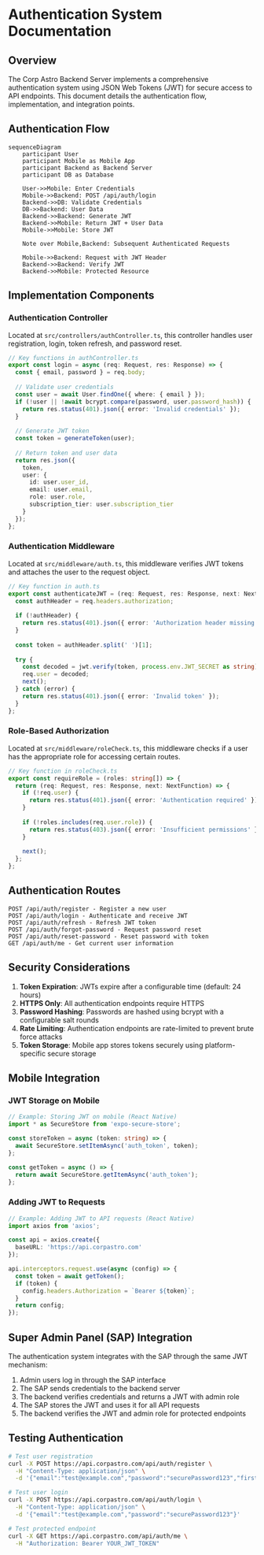 # Authentication System Documentation

## Overview

The Corp Astro Backend Server implements a comprehensive authentication system using JSON Web Tokens (JWT) for secure access to API endpoints. This document details the authentication flow, implementation, and integration points.

## Authentication Flow

```mermaid
sequenceDiagram
    participant User
    participant Mobile as Mobile App
    participant Backend as Backend Server
    participant DB as Database
    
    User->>Mobile: Enter Credentials
    Mobile->>Backend: POST /api/auth/login
    Backend->>DB: Validate Credentials
    DB->>Backend: User Data
    Backend->>Backend: Generate JWT
    Backend->>Mobile: Return JWT + User Data
    Mobile->>Mobile: Store JWT
    
    Note over Mobile,Backend: Subsequent Authenticated Requests
    
    Mobile->>Backend: Request with JWT Header
    Backend->>Backend: Verify JWT
    Backend->>Mobile: Protected Resource
```

## Implementation Components

### Authentication Controller

Located at `src/controllers/authController.ts`, this controller handles user registration, login, token refresh, and password reset.

```typescript
// Key functions in authController.ts
export const login = async (req: Request, res: Response) => {
  const { email, password } = req.body;
  
  // Validate user credentials
  const user = await User.findOne({ where: { email } });
  if (!user || !await bcrypt.compare(password, user.password_hash)) {
    return res.status(401).json({ error: 'Invalid credentials' });
  }
  
  // Generate JWT token
  const token = generateToken(user);
  
  // Return token and user data
  return res.json({
    token,
    user: {
      id: user.user_id,
      email: user.email,
      role: user.role,
      subscription_tier: user.subscription_tier
    }
  });
};
```

### Authentication Middleware

Located at `src/middleware/auth.ts`, this middleware verifies JWT tokens and attaches the user to the request object.

```typescript
// Key function in auth.ts
export const authenticateJWT = (req: Request, res: Response, next: NextFunction) => {
  const authHeader = req.headers.authorization;
  
  if (!authHeader) {
    return res.status(401).json({ error: 'Authorization header missing' });
  }
  
  const token = authHeader.split(' ')[1];
  
  try {
    const decoded = jwt.verify(token, process.env.JWT_SECRET as string) as JwtPayload;
    req.user = decoded;
    next();
  } catch (error) {
    return res.status(401).json({ error: 'Invalid token' });
  }
};
```

### Role-Based Authorization

Located at `src/middleware/roleCheck.ts`, this middleware checks if a user has the appropriate role for accessing certain routes.

```typescript
// Key function in roleCheck.ts
export const requireRole = (roles: string[]) => {
  return (req: Request, res: Response, next: NextFunction) => {
    if (!req.user) {
      return res.status(401).json({ error: 'Authentication required' });
    }
    
    if (!roles.includes(req.user.role)) {
      return res.status(403).json({ error: 'Insufficient permissions' });
    }
    
    next();
  };
};
```

## Authentication Routes

```
POST /api/auth/register - Register a new user
POST /api/auth/login - Authenticate and receive JWT
POST /api/auth/refresh - Refresh JWT token
POST /api/auth/forgot-password - Request password reset
POST /api/auth/reset-password - Reset password with token
GET /api/auth/me - Get current user information
```

## Security Considerations

1. **Token Expiration**: JWTs expire after a configurable time (default: 24 hours)
2. **HTTPS Only**: All authentication endpoints require HTTPS
3. **Password Hashing**: Passwords are hashed using bcrypt with a configurable salt rounds
4. **Rate Limiting**: Authentication endpoints are rate-limited to prevent brute force attacks
5. **Token Storage**: Mobile app stores tokens securely using platform-specific secure storage

## Mobile Integration

### JWT Storage on Mobile

```typescript
// Example: Storing JWT on mobile (React Native)
import * as SecureStore from 'expo-secure-store';

const storeToken = async (token: string) => {
  await SecureStore.setItemAsync('auth_token', token);
};

const getToken = async () => {
  return await SecureStore.getItemAsync('auth_token');
};
```

### Adding JWT to Requests

```typescript
// Example: Adding JWT to API requests (React Native)
import axios from 'axios';

const api = axios.create({
  baseURL: 'https://api.corpastro.com'
});

api.interceptors.request.use(async (config) => {
  const token = await getToken();
  if (token) {
    config.headers.Authorization = `Bearer ${token}`;
  }
  return config;
});
```

## Super Admin Panel (SAP) Integration

The authentication system integrates with the SAP through the same JWT mechanism:

1. Admin users log in through the SAP interface
2. The SAP sends credentials to the backend server
3. The backend verifies credentials and returns a JWT with admin role
4. The SAP stores the JWT and uses it for all API requests
5. The backend verifies the JWT and admin role for protected endpoints

## Testing Authentication

```bash
# Test user registration
curl -X POST https://api.corpastro.com/api/auth/register \
  -H "Content-Type: application/json" \
  -d '{"email":"test@example.com","password":"securePassword123","first_name":"Test","last_name":"User"}'

# Test user login
curl -X POST https://api.corpastro.com/api/auth/login \
  -H "Content-Type: application/json" \
  -d '{"email":"test@example.com","password":"securePassword123"}'

# Test protected endpoint
curl -X GET https://api.corpastro.com/api/auth/me \
  -H "Authorization: Bearer YOUR_JWT_TOKEN"
```
